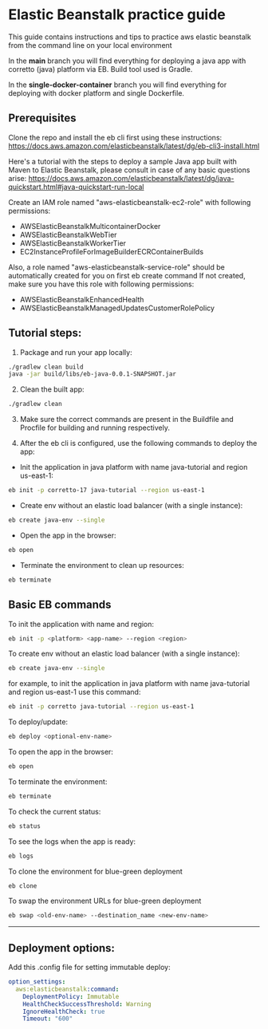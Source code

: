 # Elastic Beanstalk practice guide

This guide contains instructions and tips to practice aws elastic beanstalk from the command line on your local environment

In the **main** branch you will find everything for deploying a java app with corretto (java) platform via EB. Build tool used is Gradle. 

In the **single-docker-container** branch you will find everything for deploying with docker platform and single Dockerfile.

## Prerequisites

Clone the repo and install the eb cli first using these instructions:
https://docs.aws.amazon.com/elasticbeanstalk/latest/dg/eb-cli3-install.html

Here's a tutorial with the steps to deploy a sample Java app built with Maven to Elastic Beanstalk, please consult in case of any basic questions arise:
https://docs.aws.amazon.com/elasticbeanstalk/latest/dg/java-quickstart.html#java-quickstart-run-local

Create an IAM role named "aws-elasticbeanstalk-ec2-role" with following permissions:
- AWSElasticBeanstalkMulticontainerDocker
- AWSElasticBeanstalkWebTier
- AWSElasticBeanstalkWorkerTier
- EC2InstanceProfileForImageBuilderECRContainerBuilds

Also, a role named "aws-elasticbeanstalk-service-role" should be automatically created for you on first eb create command
If not created, make sure you have this role with following permissions:
- AWSElasticBeanstalkEnhancedHealth
- AWSElasticBeanstalkManagedUpdatesCustomerRolePolicy

## Tutorial steps:

1. Package and run your app locally:
```bash
./gradlew clean build
java -jar build/libs/eb-java-0.0.1-SNAPSHOT.jar
```

2. Clean the built app:
```bash
./gradlew clean
```

3. Make sure the correct commands are present in the Buildfile and Procfile for building and running respectively.

4. After the eb cli is configured, use the following commands to deploy the app:

- Init the application in java platform with name java-tutorial and region us-east-1:
```bash
eb init -p corretto-17 java-tutorial --region us-east-1
```

- Create env without an elastic load balancer (with a single instance):
```bash
eb create java-env --single     
```

- Open the app in the browser:
```bash
eb open
```

- Terminate the environment to clean up resources:
```bash
eb terminate
```


## Basic EB commands

To init the application with name and region:
```bash
eb init -p <platform> <app-name> --region <region>
```

To create env without an elastic load balancer (with a single instance):
```bash
eb create java-env --single     
```

for example, to init the application in java platform with name java-tutorial and region us-east-1 use this command:
```bash
eb init -p corretto java-tutorial --region us-east-1
```

To deploy/update:
```bash
eb deploy <optional-env-name>
```

To open the app in the browser:
```bash
eb open
```

To terminate the environment:
```bash
eb terminate
```

To check the current status:
```bash
eb status
```

To see the logs when the app is ready:
```bash
eb logs
```

To clone the environment for blue-green deployment
```bash
eb clone
```

To swap the environment URLs for blue-green deployment
```bash
eb swap <old-env-name> --destination_name <new-env-name>
```

***
## Deployment options:

Add this .config file for setting immutable deploy:
```yaml
option_settings:
  aws:elasticbeanstalk:command:
    DeploymentPolicy: Immutable
    HealthCheckSuccessThreshold: Warning
    IgnoreHealthCheck: true
    Timeout: "600"
```

